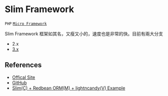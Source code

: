 # Slim Framework

`PHP` [`Micro Framework`](/term/micro-framework.md)

Slim Framework 框架如其名，又瘦又小的，速度也是非常的快。目前有兩大分支

* 2.x
* [3.x](3/README.md)

## References

* [Offical Site](http://www.slimframework.com/)
* [GitHub](https://github.com/slimphp/Slim)
* [Slim(C) + Redbean ORM(M) + lightncandy(V) Example](http://asika.windspeaker.co/post/3495-php-slim-framework-twig)
